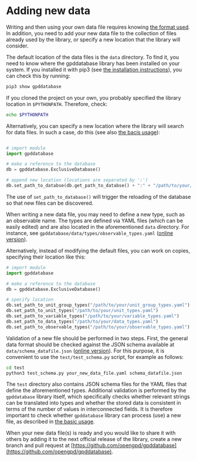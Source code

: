 # Adding new data 

Writing and then using your own data file requires knowing [the format used](data_format.html). In addition, you need to add your new data file to the collection of files already used by the library, or specify a new location that the library will consider.

The default location of the data files is the `data` directory. To find it, you need to know where the gpddatabase library has been installed on your system. If you installed it with pip3 (see [the installation instructions](installation.html)), you can check this by running:
```bash
pip3 show gpddatabase
```
If you cloned the project on your own, you probably specified the library location in `$PYTHONPATH`. Therefore, check:
```bash
echo $PYTHONPATH
```

Alternatively, you can specify a new location where the library will search for data files. In such a case, do this (see also [the bacis usage](basic_usage.html)):
```python

# import module
import gpddatabase

# make a reference to the database
db = gpddatabase.ExclusiveDatabase()

# append new location (locations are separated by ':')
db.set_path_to_databse(db.get_path_to_databse() + ":" + "/path/to/your/location")

```
The use of `set_path_to_database()` will trigger the reloading of the database so that new files can be discovered.

When writing a new data file, you may need to define a new type, such as an observable name. The types are defined via YAML files (which can be easily edited) and are also located in the aforementioned `data` directory. For instance, see `gpddatabase/data/types/observable_types.yaml` ([online version](https://github.com/opengpd/gpddatabase/blob/main/gpddatabase/data/types/observable_types.yaml)).

Alternatively, instead of modifying the default files, you can work on copies, specifying their location like this:
```python
# import module
import gpddatabase

# make a reference to the database
db = gpddatabase.ExclusiveDatabase()

# specify location
db.set_path_to_unit_group_types("/path/to/your/unit_group_types.yaml")
db.set_path_to_unit_types("/path/to/your/unit_types.yaml")
db.set_path_to_variable_types("/path/to/your/variable_types.yaml")
db.set_path_to_data_types("/path/to/your/data_types.yaml")
db.set_path_to_observable_types("/path/to/your/observable_types.yaml")

```

Validation of a new file should be performed in two steps. First, the general data format should be checked against the JSON schema available at `data/schema_datafile.json` ([online version](https://github.com/opengpd/gpddatabase/blob/main/test/schema_datafile.json)). For this purpose, it is convenient to use the `test/test_schema.py` script, for example as follows:
```bash
cd test
python3 test_schema.py your_new_data_file.yaml schema_datafile.json
```
The `test` directory also contains JSON schema files for the YAML files that define the aforementioned types. Additional validation is performed by the `gpddatabase` library itself, which specifically checks whether relevant strings can be translated into types and whether the stored data is consistent in terms of the number of values in interconnected fields. It is therefore important to check whether `gpddatabase` library can process (use) a new file, as described in [the basic usage](basic_usage.html). 

When your new data file(s) is ready and you would like to share it with others by adding it to the next official release of the library, create a new branch and pull request at [https://github.com/opengpd/gpddatabase](https://github.com/opengpd/gpddatabase).
